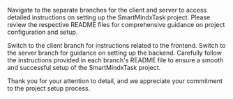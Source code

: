 Navigate to the separate branches for the client and server to access detailed instructions on setting up the SmartMindxTask project. Please review the respective README files for comprehensive guidance on project configuration and setup.

Switch to the client branch for instructions related to the frontend.
Switch to the server branch for guidance on setting up the backend.
Carefully follow the instructions provided in each branch's README file to ensure a smooth and successful setup of the SmartMindxTask project.

Thank you for your attention to detail, and we appreciate your commitment to the project setup process.
